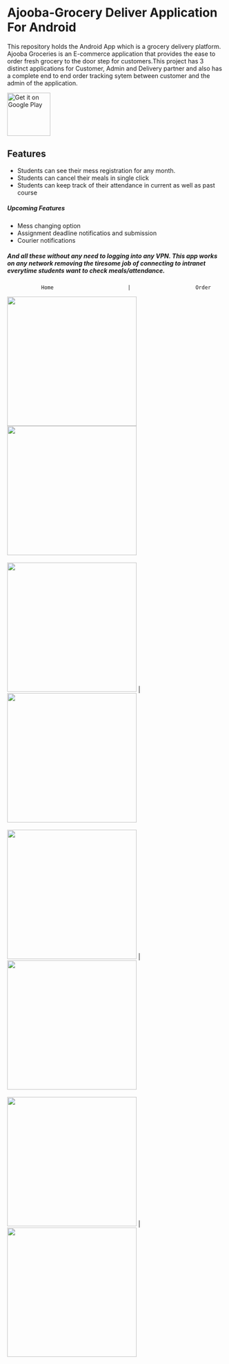 # Ajooba-Grocery Deliver Application For Android

<p>This repository holds the Android App which is a grocery delivery platform. Ajooba Groceries is an E-commerce application that provides the ease to order fresh grocery to the door step for customers.This project has 3 distinct applications for Customer, Admin and Delivery partner and also has a complete end to end order tracking sytem between customer and the admin of the application.</p>

<a href='https://play.google.com/store/apps/details?id=com.ajoobashop.ajooba&hl=en_IN&gl=US'><img alt='Get it on Google Play' src='https://play.google.com/intl/en_us/badges/images/generic/en_badge_web_generic.png' height = "100" widht = "200"/></a>

## Features
- Students can see their mess registration for any month.
- Students can cancel their meals in single click
- Students can keep track of their attendance in current as well as past course

##### Upcoming Features
- Mess changing option
- Assignment deadline notificatios and submission
- Courier notifications

##### And all these without any need to logging into any VPN. This app works on any network removing the tiresome job of connecting to intranet everytime students want to check meals/attendance.

               Home                        |                     Order

<img src="ScreenShots/Screenshot_1.jpg" width="300">           <img src="ScreenShots/Screenshot_5.jpg" width="300"><br>
<br>
<img src="ScreenShots/Screenshot_2.jpg" width="300"> | <img src="ScreenShots/Screenshot_7.jpg" width="300"><br>
<br>
<img src="ScreenShots/Screenshot_3.jpg" width="300"> | <img src="ScreenShots/Screenshot_6.jpg" width="300"><br>
<br>
<img src="ScreenShots/Screenshot_4.jpg" width="300"> | <img src="ScreenShots/Screenshot_8.jpg" width="300"><br>



